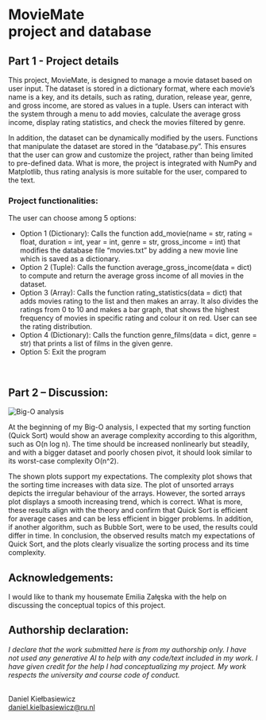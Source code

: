 <h1>MovieMate<br>project and database</h1>

<h2>Part 1 - Project details</h2>

<p>This project, MovieMate, is designed to manage a movie dataset based on user input. The dataset is stored in a dictionary format, where each movie’s name is a key, and its details, such as rating, duration, release year, genre, and gross income, are stored as values in a tuple. Users can interact with the system through a menu to add movies, calculate the average gross income, display rating statistics, and check the movies filtered by genre.</p>

<p>In addition, the dataset can be dynamically modified by the users. Functions that manipulate the dataset are stored in the “database.py”. This ensures that the user can grow and customize the project, rather than being limited to pre-defined data. What is more, the project is integrated with NumPy and Matplotlib, thus rating analysis is more suitable for the user, compared to the text.</p>

<h3><b>Project functionalities:</b></h3>

The user can choose among 5 options:

- Option 1 (Dictionary): Calls the function add_movie(name = str, rating = float, duration = int, year = int, genre = str, gross_income = int) that modifies the database file “movies.txt” by adding a new movie line which is saved as a dictionary.
- Option 2 (Tuple): Calls the function average_gross_income(data = dict) to compute and return the average gross income of all movies in the dataset.
- Option 3 (Array): Calls the function rating_statistics(data = dict) that adds movies rating to the list and then makes an array. It also divides the ratings from 0 to 10 and makes a bar graph, that shows the highest frequency of movies in specific rating and colour it on red. User can see the rating distribution.
- Option 4 (Dictionary): Calls the function genre_films(data = dict, genre = str) that prints a list of films in the given genre.
- Option 5: Exit the program
<br>
<h2>Part 2 – Discussion:</h2>

![Big-O analysis](/assets/Big_o_analysis.png "Big-O analysis")

<p>At the beginning of my Big-O analysis, I expected that my sorting function (Quick Sort) would show an average complexity according to this algorithm, such as O(n log n). The time should be increased nonlinearly but steadily, and with a bigger dataset and poorly chosen pivot, it should look similar to its worst-case complexity O(n^2).</p>

<p>The shown plots support my expectations. The complexity plot shows that the sorting time increases with data size. The plot of unsorted arrays depicts the irregular behaviour of the arrays. However, the sorted arrays plot displays a smooth increasing trend, which is correct. What is more, these results align with the theory and confirm that Quick Sort is efficient for average cases and can be less efficient in bigger problems. In addition, if another algorithm, such as Bubble Sort, were to be used, the results could differ in time. In conclusion, the observed results match my expectations of Quick Sort, and the plots clearly visualize the sorting process and its time complexity.</p>

<h2>Acknowledgements:</h2>
I would like to thank my housemate Emilia Załęska with the help on discussing the conceptual topics of this project.

<h2>Authorship declaration:  </h2>
<i>I declare that the work submitted here is from my authorship only. I have not used any generative AI to help with any code/text included in my work. I have given credit for the help I had conceptualizing my project. My work respects the university and course code of conduct.</i>

<br>Daniel Kiełbasiewicz
<br>daniel.kielbasiewicz@ru.nl
